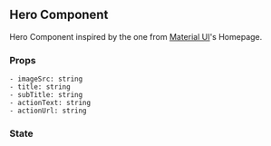 ## Hero Component

Hero Component inspired by the one from [Material UI](https://material-ui.com)'s Homepage.


### Props

```
- imageSrc: string
- title: string
- subTitle: string
- actionText: string
- actionUrl: string
```

### State

```

```
